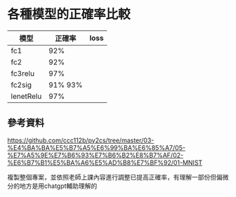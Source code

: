 # 各種模型的正確率比較


模型 | 正確率 | loss
-----|--------|-----------
fc1  | 92%    |
fc2  | 92%   | 
fc3relu  | 97%   | 
fc2sig | 91%   93% | 
lenetRelu | 97%  |

## 參考資料
https://github.com/ccc112b/py2cs/tree/master/03-%E4%BA%BA%E5%B7%A5%E6%99%BA%E6%85%A7/05-%E7%A5%9E%E7%B6%93%E7%B6%B2%E8%B7%AF/02-%E6%B7%B1%E5%BA%A6%E5%AD%B8%E7%BF%92/01-MNIST

複製整個專案，並依照老師上課內容進行調整已提高正確率，有理解一部份但偏微分的地方是用chatgpt輔助理解的


